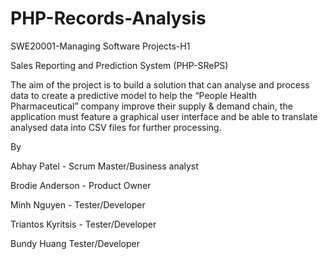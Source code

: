 # PHP-Records-Analysis
SWE20001-Managing Software Projects-H1

Sales Reporting and Prediction System (PHP-SRePS) 

The aim of the project is to build a solution that can analyse and process data to create a predictive model to help the “People Health Pharmaceutical” company improve their supply & demand chain, the application must feature a graphical user interface and be able to translate analysed data into CSV files for further processing.

By

Abhay Patel - Scrum Master/Business analyst

Brodie Anderson - Product Owner

Minh Nguyen - Tester/Developer

Triantos Kyritsis - Tester/Developer

Bundy Huang Tester/Developer

